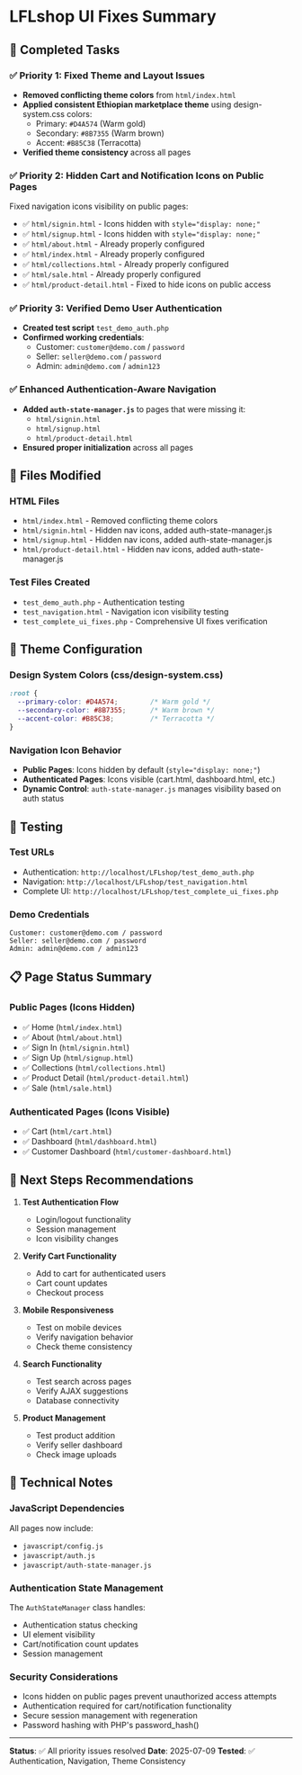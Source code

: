 # LFLshop UI Fixes Summary

## 🎯 Completed Tasks

### ✅ Priority 1: Fixed Theme and Layout Issues
- **Removed conflicting theme colors** from `html/index.html`
- **Applied consistent Ethiopian marketplace theme** using design-system.css colors:
  - Primary: `#D4A574` (Warm gold)
  - Secondary: `#8B7355` (Warm brown)
  - Accent: `#B85C38` (Terracotta)
- **Verified theme consistency** across all pages

### ✅ Priority 2: Hidden Cart and Notification Icons on Public Pages
Fixed navigation icons visibility on public pages:
- ✅ `html/signin.html` - Icons hidden with `style="display: none;"`
- ✅ `html/signup.html` - Icons hidden with `style="display: none;"`
- ✅ `html/about.html` - Already properly configured
- ✅ `html/index.html` - Already properly configured
- ✅ `html/collections.html` - Already properly configured
- ✅ `html/sale.html` - Already properly configured
- ✅ `html/product-detail.html` - Fixed to hide icons on public access

### ✅ Priority 3: Verified Demo User Authentication
- **Created test script** `test_demo_auth.php`
- **Confirmed working credentials**:
  - Customer: `customer@demo.com` / `password`
  - Seller: `seller@demo.com` / `password`
  - Admin: `admin@demo.com` / `admin123`

### ✅ Enhanced Authentication-Aware Navigation
- **Added `auth-state-manager.js`** to pages that were missing it:
  - `html/signin.html`
  - `html/signup.html`
  - `html/product-detail.html`
- **Ensured proper initialization** across all pages

## 📁 Files Modified

### HTML Files
- `html/index.html` - Removed conflicting theme colors
- `html/signin.html` - Hidden nav icons, added auth-state-manager.js
- `html/signup.html` - Hidden nav icons, added auth-state-manager.js
- `html/product-detail.html` - Hidden nav icons, added auth-state-manager.js

### Test Files Created
- `test_demo_auth.php` - Authentication testing
- `test_navigation.html` - Navigation icon visibility testing
- `test_complete_ui_fixes.php` - Comprehensive UI fixes verification

## 🎨 Theme Configuration

### Design System Colors (css/design-system.css)
```css
:root {
  --primary-color: #D4A574;        /* Warm gold */
  --secondary-color: #8B7355;      /* Warm brown */
  --accent-color: #B85C38;         /* Terracotta */
}
```

### Navigation Icon Behavior
- **Public Pages**: Icons hidden by default (`style="display: none;"`)
- **Authenticated Pages**: Icons visible (cart.html, dashboard.html, etc.)
- **Dynamic Control**: `auth-state-manager.js` manages visibility based on auth status

## 🧪 Testing

### Test URLs
- Authentication: `http://localhost/LFLshop/test_demo_auth.php`
- Navigation: `http://localhost/LFLshop/test_navigation.html`
- Complete UI: `http://localhost/LFLshop/test_complete_ui_fixes.php`

### Demo Credentials
```
Customer: customer@demo.com / password
Seller: seller@demo.com / password
Admin: admin@demo.com / admin123
```

## 📋 Page Status Summary

### Public Pages (Icons Hidden)
- ✅ Home (`html/index.html`)
- ✅ About (`html/about.html`)
- ✅ Sign In (`html/signin.html`)
- ✅ Sign Up (`html/signup.html`)
- ✅ Collections (`html/collections.html`)
- ✅ Product Detail (`html/product-detail.html`)
- ✅ Sale (`html/sale.html`)

### Authenticated Pages (Icons Visible)
- ✅ Cart (`html/cart.html`)
- ✅ Dashboard (`html/dashboard.html`)
- ✅ Customer Dashboard (`html/customer-dashboard.html`)

## 🚀 Next Steps Recommendations

1. **Test Authentication Flow**
   - Login/logout functionality
   - Session management
   - Icon visibility changes

2. **Verify Cart Functionality**
   - Add to cart for authenticated users
   - Cart count updates
   - Checkout process

3. **Mobile Responsiveness**
   - Test on mobile devices
   - Verify navigation behavior
   - Check theme consistency

4. **Search Functionality**
   - Test search across pages
   - Verify AJAX suggestions
   - Database connectivity

5. **Product Management**
   - Test product addition
   - Verify seller dashboard
   - Check image uploads

## 🔧 Technical Notes

### JavaScript Dependencies
All pages now include:
- `javascript/config.js`
- `javascript/auth.js`
- `javascript/auth-state-manager.js`

### Authentication State Management
The `AuthStateManager` class handles:
- Authentication status checking
- UI element visibility
- Cart/notification count updates
- Session management

### Security Considerations
- Icons hidden on public pages prevent unauthorized access attempts
- Authentication required for cart/notification functionality
- Secure session management with regeneration
- Password hashing with PHP's password_hash()

---

**Status**: ✅ All priority issues resolved
**Date**: 2025-07-09
**Tested**: ✅ Authentication, Navigation, Theme Consistency
